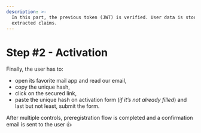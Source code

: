 ```yaml
---
description: >-
  In this part, the previous token (JWT) is verified. User data is stored from
  extracted claims.
---
```


# Step #2 - Activation

Finally, the user has to:

* open its favorite mail app and read our email,
* copy the unique hash,
* click on the secured link,
* paste the unique hash on activation form (_if it’s not already filled_) and last but not least, submit the form.

After multiple controls, preregistration flow is completed and a confirmation email is sent to the user 👍
